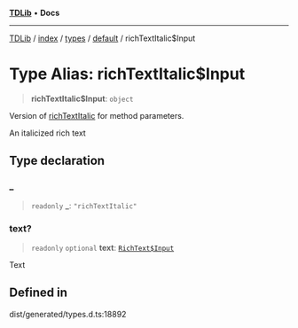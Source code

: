 [**TDLib**](../../../../../../README.md) • **Docs**

***

[TDLib](../../../../../../modules.md) / [index](../../../../../README.md) / [types](../../../README.md) / [default](../README.md) / richTextItalic$Input

# Type Alias: richTextItalic$Input

> **richTextItalic$Input**: `object`

Version of [richTextItalic](richTextItalic.md) for method parameters.

An italicized rich text

## Type declaration

### \_

> `readonly` **\_**: `"richTextItalic"`

### text?

> `readonly` `optional` **text**: [`RichText$Input`](RichText$Input.md)

Text

## Defined in

dist/generated/types.d.ts:18892
